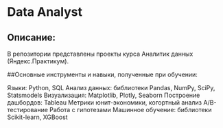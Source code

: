 # Data Analyst
## Описание:
В репозитории представлены проекты курса Аналитик данных (Яндекс.Практикум).

##Основные инструменты и навыки, полученные при обучении:

Языки: Python, SQL
Анализ данных: библиотеки Pandas, NumPy, SciPy, Statsmodels
Визуализация: Matplotlib, Plotly, Seaborn
Построение дашбордов: Tableau
Метрики юнит-экономики, когортный анализ
А/В-тестирование
Работа с гипотезами
Машинное обучение: библиотеки Scikit-learn, XGBoost
